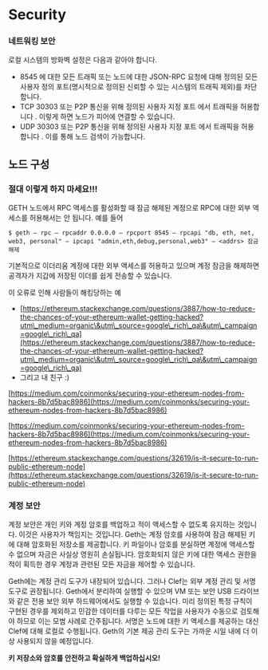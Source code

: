 # Security

### 네트워킹 보안 <a href="#networking-security" id="networking-security"></a>

로컬 시스템의 방화벽 설정은 다음과 같아야 합니다.

* 8545 에 대한 모든 트래픽 또는 노드에 대한 JSON-RPC 요청에 대해 정의된 모든 사용자 정의 포트(명시적으로 정의된 신뢰할 수 있는 시스템의 트래픽 제외)를 차단합니다.
* TCP 30303 또는 P2P 통신을 위해 정의된 사용자 지정 포트 에서 트래픽을 허용합니다 . 이렇게 하면 노드가 피어에 연결할 수 있습니다.
* UDP 30303 또는 P2P 통신을 위해 정의된 사용자 지정 포트 에서 트래픽을 허용합니다 . 이를 통해 노드 검색이 가능합니다.

## **노드 구성** <a href="#f904" id="f904"></a>

### **절대 이렇게 하지 마세요!!!** <a href="#fb4b" id="fb4b"></a>

GETH 노드에서 RPC 액세스를 활성화할 때 잠금 해제된 계정으로 RPC에 대한 외부 액세스를 허용해서는 안 됩니다. 예를 들어

```
$ geth — rpc — rpcaddr 0.0.0.0 — rpcport 8545 — rpcapi "db, eth, net, web3, personal" — ipcapi "admin,eth,debug,personal,web3" — <addrs> 잠금 해제
```

기본적으로 이더리움 계정에 대한 외부 액세스를 허용하고 있으며 계정 잠금을 해제하면 공격자가 지갑에 저장된 이더를 쉽게 전송할 수 있습니다.

이 오류로 인해 사람들이 해킹당하는 예

* [https://ethereum.stackexchange.com/questions/3887/how-to-reduce-the-chances-of-your-ethereum-wallet-getting-hacked?utm\_medium=organic\&utm\_source=google\_rich\_qa\&utm\_campaign=google\_rich\_qa](https://ethereum.stackexchange.com/questions/3887/how-to-reduce-the-chances-of-your-ethereum-wallet-getting-hacked?utm\_medium=organic\&utm\_source=google\_rich\_qa\&utm\_campaign=google\_rich\_qa)
* 그리고 내 친구 :)

[https://medium.com/coinmonks/securing-your-ethereum-nodes-from-hackers-8b7d5bac8986](https://medium.com/coinmonks/securing-your-ethereum-nodes-from-hackers-8b7d5bac8986)

[https://medium.com/coinmonks/securing-your-ethereum-nodes-from-hackers-8b7d5bac8986](https://medium.com/coinmonks/securing-your-ethereum-nodes-from-hackers-8b7d5bac8986)

[https://ethereum.stackexchange.com/questions/32619/is-it-secure-to-run-public-ethereum-node](https://ethereum.stackexchange.com/questions/32619/is-it-secure-to-run-public-ethereum-node)

### 계정 보안 <a href="#account-security" id="account-security"></a>

계정 보안은 개인 키와 계정 암호를 백업하고 적이 액세스할 수 없도록 유지하는 것입니다. 이것은 사용자가 책임지는 것입니다. Geth는 계정 암호를 사용하여 잠금 해제된 키에 대해 암호화된 저장소를 제공합니다. 키 파일이나 암호를 분실하면 계정에 액세스할 수 없으며 자금은 사실상 영원히 손실됩니다. 암호화되지 않은 키에 대한 액세스 권한을 적이 획득한 경우 계정과 관련된 모든 자금을 제어할 수 있습니다.

Geth에는 계정 관리 도구가 내장되어 있습니다. 그러나 Clef는 외부 계정 관리 및 서명 도구로 권장됩니다. Geth에서 분리하여 실행할 수 있으며 VM 또는 보안 USB 드라이브와 같은 전용 보안 외부 하드웨어에서도 실행할 수 있습니다. 미리 정의된 특정 규칙이 구현된 경우를 제외하고 민감한 데이터를 다루는 모든 작업을 사용자가 수동으로 검토해야 하므로 이는 모범 사례로 간주됩니다. 서명은 노드에 대한 키 액세스를 제공하는 대신 Clef에 대해 로컬로 수행됩니다. Geth의 기본 제공 관리 도구는 가까운 시일 내에 더 이상 사용되지 않을 예정입니다.

**키 저장소와 암호를 안전하고 확실하게 백업하십시오!**
